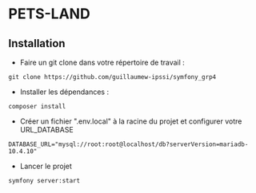 # PETS-LAND

## Installation

- Faire un git clone dans votre répertoire de travail :

`git clone https://github.com/guillaumew-ipssi/symfony_grp4`

- Installer les dépendances :

`composer install`

- Créer un fichier ".env.local" à la racine du projet et configurer votre URL_DATABASE

`DATABASE_URL="mysql://root:root@localhost/db?serverVersion=mariadb-10.4.10"`

- Lancer le projet 

`symfony server:start`
